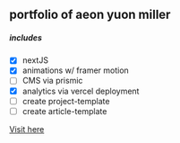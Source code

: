 ## portfolio of aeon yuon miller

##### includes

- [x] nextJS
- [x] animations w/ framer motion
- [ ] CMS via prismic
- [x] analytics via vercel deployment
- [ ] create project-template
- [ ] create article-template

[Visit here](https://personal-aym.vercel.app)
